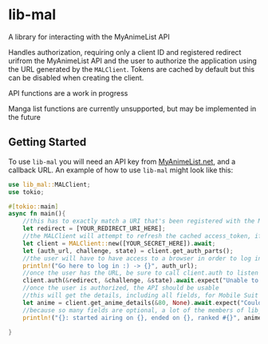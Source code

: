 # lib-mal
A library for interacting with the MyAnimeList API

Handles authorization, requiring only a client ID and registered redirect urifrom the MyAnimeList API and the user to authorize the application using the URL generated by the `MALClient`.
Tokens are cached by default but this can be disabled when creating the client.

API functions are a work in progress

Manga list functions are currently unsupported, but may be implemented in the future


## Getting Started
To use `lib-mal` you will need an API key from [MyAnimeList.net](https://myanimelist.net), and a callback URL. An example of how to use `lib-mal` might look like this: 
```rust
use lib_mal::MALClient;
use tokio;

#[tokio::main]
async fn main(){
	//this has to exactly match a URI that's been registered with the MAL api 
	let redirect = [YOUR_REDIRECT_URI_HERE];
	//the MALClient will attempt to refresh the cached access_token, if applicable
	let client = MALClient::new([YOUR_SECRET_HERE]).await;
	let (auth_url, challenge, state) = client.get_auth_parts();
	//the user will have to have access to a browser in order to log in and give your application permission
	println!("Go here to log in :) -> {}", auth_url);
	//once the user has the URL, be sure to call client.auth to listen for the callback and complete the OAuth2 handshake
	client.auth(&redirect, &challenge, &state).await.expect("Unable to log in");
	//once the user is authorized, the API should be usable
	//this will get the details, including all fields, for Mobile Suit Gundam
	let anime = client.get_anime_details(&80, None).await.expect("Couldn't get anime details");
	//because so many fields are optional, a lot of the members of lib_mal::model::AnimeDetails are `Option`s 
	println!("{}: started airing on {}, ended on {}, ranked #{}", anime.show.title, anime.start_date.ok(), anime.end_date.ok(), anime.rank.ok());

}

